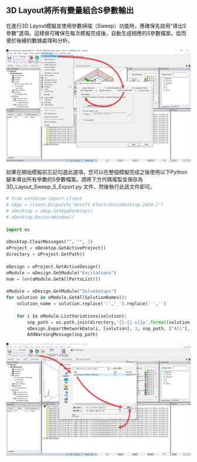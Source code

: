 3D Layout將所有變量組合S參數輸出
---

在進行3D Layout模擬並使用參數掃描（Sweep）功能時，應確保先啟用“導出S參數”選項。這樣做可確保在每次模擬完成後，自動生成相應的S參數檔案，從而便於後續的數據處理和分析。

![2024-04-19_13-03-36](/assets/2024-04-19_13-03-36_bz0hzjytz.png)

如果在開始模擬前忘記勾選此選項，您可以在整個模擬完成之後使用以下Python腳本導出所有參數的S參數檔案。請將下方代碼複製並保存為 3D_Layout_Sweep_S_Export.py 文件，然後執行此該文件即可。

```python
# from win32com import client
# oApp = client.Dispatch("Ansoft.ElectronicsDesktop.2024.1")
# oDesktop = oApp.GetAppDesktop()
# oDesktop.RestoreWindow()

import os

oDesktop.ClearMessages("", "", 2)
oProject = oDesktop.GetActiveProject()
directory = oProject.GetPath()

oDesign = oProject.GetActiveDesign()
oModule = oDesign.GetModule("Excitations")
num = len(oModule.GetAllPortsList())

oModule = oDesign.GetModule("SolveSetups")
for solution in oModule.GetAllSolutionNames():
    solution_name = solution.replace(':','_').replace(' ','')
    
    for i in oModule.ListVariations(solution):
        snp_path = os.path.join(directory,'{}-{}.s{}p'.format(solution_name, i, num))
        oDesign.ExportNetworkData(i, [solution], 3, snp_path, ["All"], True, 50, "S", -1, 0, 15, True, True, False)
        AddWarningMessage(snp_path)
```

![2024-04-19_12-55-07](/assets/2024-04-19_12-55-07.png)